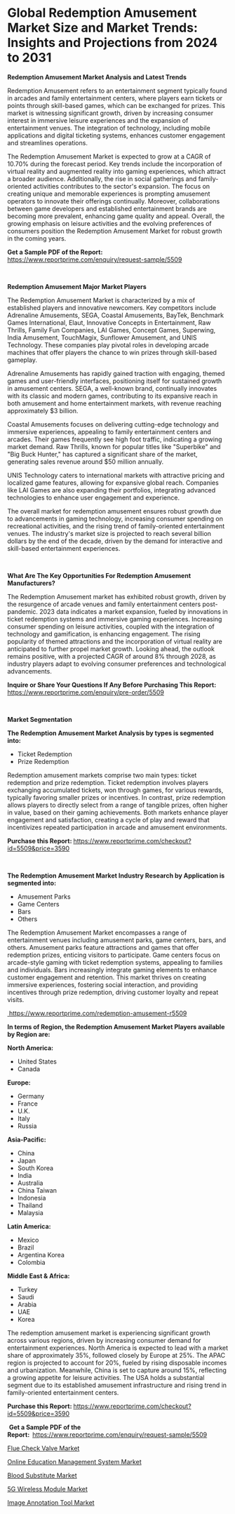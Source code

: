 <p><h1>Global Redemption Amusement Market Size and Market Trends: Insights and Projections from 2024 to 2031</h1></p><p><strong>Redemption Amusement Market Analysis and Latest Trends</strong></p>
<p><p>Redemption Amusement refers to an entertainment segment typically found in arcades and family entertainment centers, where players earn tickets or points through skill-based games, which can be exchanged for prizes. This market is witnessing significant growth, driven by increasing consumer interest in immersive leisure experiences and the expansion of entertainment venues. The integration of technology, including mobile applications and digital ticketing systems, enhances customer engagement and streamlines operations.</p><p>The Redemption Amusement Market is expected to grow at a CAGR of 10.70% during the forecast period. Key trends include the incorporation of virtual reality and augmented reality into gaming experiences, which attract a broader audience. Additionally, the rise in social gatherings and family-oriented activities contributes to the sector's expansion. The focus on creating unique and memorable experiences is prompting amusement operators to innovate their offerings continually. Moreover, collaborations between game developers and established entertainment brands are becoming more prevalent, enhancing game quality and appeal. Overall, the growing emphasis on leisure activities and the evolving preferences of consumers position the Redemption Amusement Market for robust growth in the coming years.</p></p>
<p><strong>Get a Sample PDF of the Report:&nbsp;</strong> <a href="https://www.reportprime.com/enquiry/request-sample/5509">https://www.reportprime.com/enquiry/request-sample/5509</a></p>
<p>&nbsp;</p>
<p><strong>Redemption Amusement Major Market Players</strong></p>
<p><p>The Redemption Amusement Market is characterized by a mix of established players and innovative newcomers. Key competitors include Adrenaline Amusements, SEGA, Coastal Amusements, BayTek, Benchmark Games International, Elaut, Innovative Concepts in Entertainment, Raw Thrills, Family Fun Companies, LAI Games, Concept Games, Superwing, India Amusement, TouchMagix, Sunflower Amusement, and UNIS Technology. These companies play pivotal roles in developing arcade machines that offer players the chance to win prizes through skill-based gameplay.</p><p>Adrenaline Amusements has rapidly gained traction with engaging, themed games and user-friendly interfaces, positioning itself for sustained growth in amusement centers. SEGA, a well-known brand, continually innovates with its classic and modern games, contributing to its expansive reach in both amusement and home entertainment markets, with revenue reaching approximately $3 billion.</p><p>Coastal Amusements focuses on delivering cutting-edge technology and immersive experiences, appealing to family entertainment centers and arcades. Their games frequently see high foot traffic, indicating a growing market demand. Raw Thrills, known for popular titles like "Superbike" and "Big Buck Hunter," has captured a significant share of the market, generating sales revenue around $50 million annually.</p><p>UNIS Technology caters to international markets with attractive pricing and localized game features, allowing for expansive global reach. Companies like LAI Games are also expanding their portfolios, integrating advanced technologies to enhance user engagement and experience.</p><p>The overall market for redemption amusement ensures robust growth due to advancements in gaming technology, increasing consumer spending on recreational activities, and the rising trend of family-oriented entertainment venues. The industry's market size is projected to reach several billion dollars by the end of the decade, driven by the demand for interactive and skill-based entertainment experiences.</p></p>
<p>&nbsp;</p>
<p><strong>What Are The Key Opportunities For Redemption Amusement Manufacturers?</strong></p>
<p><p>The Redemption Amusement market has exhibited robust growth, driven by the resurgence of arcade venues and family entertainment centers post-pandemic. 2023 data indicates a market expansion, fueled by innovations in ticket redemption systems and immersive gaming experiences. Increasing consumer spending on leisure activities, coupled with the integration of technology and gamification, is enhancing engagement. The rising popularity of themed attractions and the incorporation of virtual reality are anticipated to further propel market growth. Looking ahead, the outlook remains positive, with a projected CAGR of around 8% through 2028, as industry players adapt to evolving consumer preferences and technological advancements.</p></p>
<p><strong>Inquire or Share Your Questions If Any Before Purchasing This Report:</strong> <a href="https://www.reportprime.com/enquiry/pre-order/5509">https://www.reportprime.com/enquiry/pre-order/5509</a></p>
<p>&nbsp;</p>
<p><strong>Market Segmentation</strong></p>
<p><strong>The Redemption Amusement Market Analysis by types is segmented into:</strong></p>
<p><ul><li>Ticket Redemption</li><li>Prize Redemption</li></ul></p>
<p><p>Redemption amusement markets comprise two main types: ticket redemption and prize redemption. Ticket redemption involves players exchanging accumulated tickets, won through games, for various rewards, typically favoring smaller prizes or incentives. In contrast, prize redemption allows players to directly select from a range of tangible prizes, often higher in value, based on their gaming achievements. Both markets enhance player engagement and satisfaction, creating a cycle of play and reward that incentivizes repeated participation in arcade and amusement environments.</p></p>
<p><strong>Purchase this Report:&nbsp;</strong><a href="https://www.reportprime.com/checkout?id=5509&price=3590">https://www.reportprime.com/checkout?id=5509&price=3590</a></p>
<p>&nbsp;</p>
<p><strong>The Redemption Amusement Market Industry Research by Application is segmented into:</strong></p>
<p><ul><li>Amusement Parks</li><li>Game Centers</li><li>Bars</li><li>Others</li></ul></p>
<p><p>The Redemption Amusement Market encompasses a range of entertainment venues including amusement parks, game centers, bars, and others. Amusement parks feature attractions and games that offer redemption prizes, enticing visitors to participate. Game centers focus on arcade-style gaming with ticket redemption systems, appealing to families and individuals. Bars increasingly integrate gaming elements to enhance customer engagement and retention. This market thrives on creating immersive experiences, fostering social interaction, and providing incentives through prize redemption, driving customer loyalty and repeat visits.</p></p>
<p><a href="https://www.reportprime.com/redemption-amusement-r5509">&nbsp;https://www.reportprime.com/redemption-amusement-r5509</a></p>
<p><strong>In terms of Region, the Redemption Amusement Market Players available by Region are:</strong></p>
<p>
    <p> <strong> North America: </strong>
        <ul>
            <li>United States</li>
            <li>Canada</li>
        </ul>
        </p> 
    <p> <strong> Europe: </strong>
        <ul>
            <li>Germany</li>
            <li>France</li>
            <li>U.K.</li>
            <li>Italy</li>
            <li>Russia</li>
        </ul>
        </p> 
    <p> <strong> Asia-Pacific: </strong>
        <ul>
            <li>China</li>
            <li>Japan</li>
            <li>South Korea</li>
            <li>India</li>
            <li>Australia</li>
            <li>China Taiwan</li>
            <li>Indonesia</li>
            <li>Thailand</li>
            <li>Malaysia</li>
        </ul>
        </p> 
    <p> <strong> Latin America: </strong>
        <ul>
            <li>Mexico</li>
            <li>Brazil</li>
            <li>Argentina Korea</li>
            <li>Colombia</li>
        </ul>
        </p> 
    <p> <strong> Middle East & Africa: </strong>
        <ul>
            <li>Turkey</li>
            <li>Saudi</li>
            <li>Arabia</li>
            <li>UAE</li>
            <li>Korea</li>
        </ul>
    </p>
    </p>
<p><p>The redemption amusement market is experiencing significant growth across various regions, driven by increasing consumer demand for entertainment experiences. North America is expected to lead with a market share of approximately 35%, followed closely by Europe at 25%. The APAC region is projected to account for 20%, fueled by rising disposable incomes and urbanization. Meanwhile, China is set to capture around 15%, reflecting a growing appetite for leisure activities. The USA holds a substantial segment due to its established amusement infrastructure and rising trend in family-oriented entertainment centers.</p></p>
<p><strong>Purchase this Report: </strong><a href="https://www.reportprime.com/checkout?id=5509&price=3590">https://www.reportprime.com/checkout?id=5509&price=3590</a></p>
<p>&nbsp;<strong>Get a Sample PDF of the Report:&nbsp;&nbsp;</strong><a href="https://www.reportprime.com/enquiry/request-sample/5509">https://www.reportprime.com/enquiry/request-sample/5509</a></p>
<p><strong></strong></p>
<p><p><a href="https://issuu.com/reportprime-2/docs/flue-check-valve-market-size-2030.p_47c1ba3cb22bc3">Flue Check Valve Market</a></p><p><a href="https://www.linkedin.com/pulse/online-education-management-system-market-growth-segmentation-d4efc?trackingId=Wf7bGdXbTa%2BgADNNOBNBAw%3D%3D">Online Education Management System Market</a></p><p><a href="https://www.linkedin.com/pulse/blood-substitute-market-evolution-global-trends-regional-ggmhc?trackingId=aiMfev%2B4QRapIpy0bSQICQ%3D%3D">Blood Substitute Market</a></p><p><a href="https://issuu.com/reportprime-2/docs/5g-wireless-module-market-size-2030_c93aa96dcb44ba">5G Wireless Module Market</a></p><p><a href="https://www.linkedin.com/pulse/what-factors-influence-image-annotation-tool-market-coming-tk0gc?trackingId=w71bHSHVRuGJ0XcBybRBKQ%3D%3D">Image Annotation Tool Market</a></p></p>